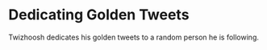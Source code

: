<!--ignore-->
# Dedicating Golden Tweets

Twizhoosh dedicates his golden tweets to a random person he is following.